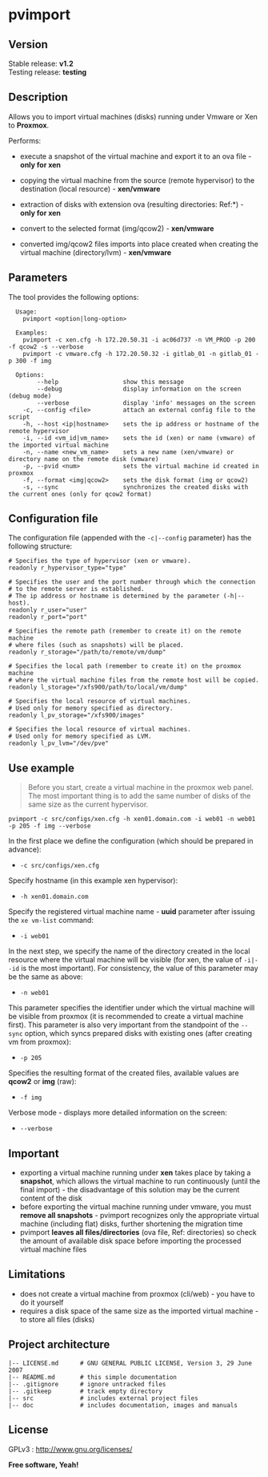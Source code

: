 # pvimport

## Version

Stable release: **v1.2**  
Testing release: **testing**

## Description

Allows you to import virtual machines (disks) running under Vmware or Xen to **Proxmox**.

Performs:

- execute a snapshot of the virtual machine and export it to an ova file - **only for xen**

- copying the virtual machine from the source (remote hypervisor) to the destination (local resource) - **xen/vmware**

- extraction of disks with extension ova (resulting directories: Ref:\*) - **only for xen**

- convert to the selected format (img/qcow2) - **xen/vmware**

- converted img/qcow2 files imports into place created when creating the virtual machine (directory/lvm) - **xen/vmware**

## Parameters

The tool provides the following options:

``````
  Usage:
    pvimport <option|long-option>

  Examples:
    pvimport -c xen.cfg -h 172.20.50.31 -i ac06d737 -n VM_PROD -p 200 -f qcow2 -s --verbose
    pvimport -c vmware.cfg -h 172.20.50.32 -i gitlab_01 -n gitlab_01 -p 300 -f img

  Options:
        --help                  show this message
        --debug                 display information on the screen (debug mode)
        --verbose               display 'info' messages on the screen
    -c, --config <file>         attach an external config file to the script
    -h, --host <ip|hostname>    sets the ip address or hostname of the remote hypervisor
    -i, --id <vm_id|vm_name>    sets the id (xen) or name (vmware) of the imported virtual machine
    -n, --name <new_vm_name>    sets a new name (xen/vmware) or directory name on the remote disk (vmware)
    -p, --pvid <num>            sets the virtual machine id created in proxmox
    -f, --format <img|qcow2>    sets the disk format (img or qcow2)
    -s, --sync                  synchronizes the created disks with the current ones (only for qcow2 format)
``````

## Configuration file

The configuration file (appended with the `-c|--config` parameter) has the following structure:

``````
# Specifies the type of hypervisor (xen or vmware).
readonly r_hypervisor_type="type"

# Specifies the user and the port number through which the connection
# to the remote server is established.
# The ip address or hostname is determined by the parameter (-h|--host).
readonly r_user="user"
readonly r_port="port"

# Specifies the remote path (remember to create it) on the remote machine
# where files (such as snapshots) will be placed.
readonly r_storage="/path/to/remote/vm/dump"

# Specifies the local path (remember to create it) on the proxmox machine
# where the virtual machine files from the remote host will be copied.
readonly l_storage="/xfs900/path/to/local/vm/dump"

# Specifies the local resource of virtual machines.
# Used only for memory specified as directory.
readonly l_pv_storage="/xfs900/images"

# Specifies the local resource of virtual machines.
# Used only for memory specified as LVM.
readonly l_pv_lvm="/dev/pve"
``````

## Use example

> Before you start, create a virtual machine in the proxmox web panel. The most important thing is to add the same number of disks of the same size as the current hypervisor.

``````
pvimport -c src/configs/xen.cfg -h xen01.domain.com -i web01 -n web01 -p 205 -f img --verbose
``````

In the first place we define the configuration (which should be prepared in advance):

- `-c src/configs/xen.cfg`

Specify hostname (in this example xen hypervisor):

- `-h xen01.domain.com`

Specify the registered virtual machine name - **uuid** parameter after issuing the `xe vm-list` command:

- `-i web01`

In the next step, we specify the name of the directory created in the local resource where the virtual machine will be visible (for xen, the value of `-i|--id` is the most important). For consistency, the value of this parameter may be the same as above:

- `-n web01`

This parameter specifies the identifier under which the virtual machine will be visible from proxmox (it is recommended to create a virtual machine first). This parameter is also very important from the standpoint of the `--sync` option, which syncs prepared disks with existing ones (after creating vm from proxmox):

- `-p 205`

Specifies the resulting format of the created files, available values are **qcow2** or **img** (raw):

- `-f img`

Verbose mode - displays more detailed information on the screen:

- `--verbose`

## Important

- exporting a virtual machine running under **xen** takes place by taking a **snapshot**, which allows the virtual machine to run continuously (until the final import) - the disadvantage of this solution may be the current content of the disk
- before exporting the virtual machine running under vmware, you must **remove all snapshots** - pvimport recognizes only the appropriate virtual machine (including flat) disks, further shortening the migration time
- pvimport **leaves all files/directories** (ova file, Ref: directories) so check the amount of available disk space before importing the processed virtual machine files

## Limitations

- does not create a virtual machine from proxmox (cli/web) - you have to do it yourself
- requires a disk space of the same size as the imported virtual machine - to store all files (disks)

## Project architecture

    |-- LICENSE.md      # GNU GENERAL PUBLIC LICENSE, Version 3, 29 June 2007
    |-- README.md       # this simple documentation
    |-- .gitignore      # ignore untracked files
    |-- .gitkeep        # track empty directory
    |-- src             # includes external project files
    |-- doc             # includes documentation, images and manuals

## License

GPLv3 : <http://www.gnu.org/licenses/>

**Free software, Yeah!**
